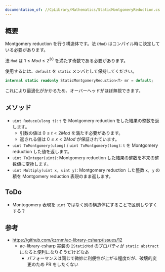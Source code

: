 ```yaml
---
documentation_of: //CpLibrary/Mathematics/StaticMontgomeryReduction.cs
---
```


## 概要

Montgomery reduction を行う構造体です。法 (`Mod`) はコンパイル時に決定している必要があります。

法 `Mod` は $1\le Mod\le 2^{30}$ を満たす奇数である必要があります。

使用するには、`default` を `static` メンバとして保持してください。

```cs
internal static readonly StaticMontgomeryReduction<T> mr = default;
```

これにより最適化がかかるため、オーバーヘッドがほぼ無視できます。

## メソッド

- `uint Reduce(ulong t)`: `t` を Montgomery reduction をした結果の整数を返します。
  - 引数の値は $0\le t\lt 2Mod$ を満たす必要があります。
  - 返される値は $0\le x\lt 2Mod$ が保証されています。
- `uint ToMontgomery(ulong)` / `uint ToMontgomery(long)`: `t` を Montgomery reduction した値を返します。
- `uint ToInteger(uint)`: Montgomery reduction した結果の整数を本来の整数値に変換します。
- `uint Multiply(uint x, uint y)`: Montgomery reduction した整数 `x, y` の積を Montgomery reduction 表現のまま返します。

## ToDo

- Montogomery 表現を `uint` ではなく別の構造体にすることで区別しやすくする？

## 参考

- https://github.com/kzrnm/ac-library-csharp/issues/12
  - ac-library-csharp 実装の `IStaticMod` のプロパティが `static abstract` になると便利になりそうだけどなあ
	- パフォーマンスは同じで微妙に利便性が上がる程度だが、破壊的変更のため PR をしたくない